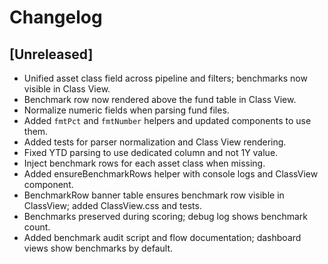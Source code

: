 # Changelog

## [Unreleased]
- Unified asset class field across pipeline and filters; benchmarks now visible in Class View.
- Benchmark row now rendered above the fund table in Class View.
- Normalize numeric fields when parsing fund files.
- Added `fmtPct` and `fmtNumber` helpers and updated components to use them.
- Added tests for parser normalization and Class View rendering.
- Fixed YTD parsing to use dedicated column and not 1Y value.
- Inject benchmark rows for each asset class when missing.
- Added ensureBenchmarkRows helper with console logs and ClassView component.
- BenchmarkRow banner table ensures benchmark row visible in ClassView; added ClassView.css and tests.
- Benchmarks preserved during scoring; debug log shows benchmark count.
- Added benchmark audit script and flow documentation; dashboard views show benchmarks by default.
